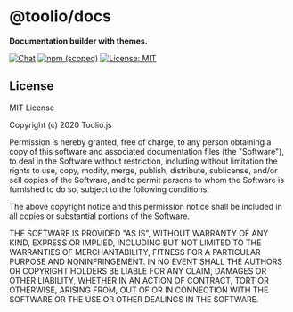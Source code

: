 # @toolio/docs

**Documentation builder with themes.**

[![Chat](https://img.shields.io/badge/chat-on%20discord-blue.svg)](https://discord.gg/UuNhTFN)
[![npm (scoped)](https://img.shields.io/npm/v/@toolio/docs)](https://www.npmjs.com/package/@toolio/docs)
[![License: MIT](https://img.shields.io/badge/License-MIT-blue.svg)](https://github.com/tooliojs/docs/blob/master/LICENSE.md)
<!-- [![CircleCI](https://circleci.com/gh/tooliojs/config.svg?style=shield)](https://circleci.com/gh/tooliojs/config) -->

## License

MIT License

Copyright (c) 2020 Toolio.js

Permission is hereby granted, free of charge, to any person obtaining a copy
of this software and associated documentation files (the "Software"), to deal
in the Software without restriction, including without limitation the rights
to use, copy, modify, merge, publish, distribute, sublicense, and/or sell
copies of the Software, and to permit persons to whom the Software is
furnished to do so, subject to the following conditions:

The above copyright notice and this permission notice shall be included in all
copies or substantial portions of the Software.

THE SOFTWARE IS PROVIDED "AS IS", WITHOUT WARRANTY OF ANY KIND, EXPRESS OR
IMPLIED, INCLUDING BUT NOT LIMITED TO THE WARRANTIES OF MERCHANTABILITY,
FITNESS FOR A PARTICULAR PURPOSE AND NONINFRINGEMENT. IN NO EVENT SHALL THE
AUTHORS OR COPYRIGHT HOLDERS BE LIABLE FOR ANY CLAIM, DAMAGES OR OTHER
LIABILITY, WHETHER IN AN ACTION OF CONTRACT, TORT OR OTHERWISE, ARISING FROM,
OUT OF OR IN CONNECTION WITH THE SOFTWARE OR THE USE OR OTHER DEALINGS IN THE
SOFTWARE.